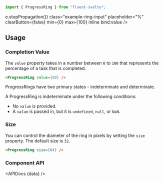<script lang="ts">
    import { ProgressRing, NumberBox } from "$lib";
    import { Showcase, APIDocs } from "$site/lib";

    import data from "$lib/ProgressRing/ProgressRing.svelte?sveld&raw";

    let value = Math.floor(Math.random() * 100);
</script>


```ts
import { ProgressRing } from "fluent-svelte";
``` 

<Showcase repl="">
    <div class="ring-spacer">
        <ProgressRing />
        <ProgressRing bind:value />
    </div>
    <NumberBox
        on:mousedown={e => e.stopPropagation()}
        class="example-ring-input"
        placeholder="%"
        clearButton={false}
        min={0}
        max={100}
        inline
        bind:value
    />
</Showcase>

## Usage

### Completion Value

The `value` property takes in a number between `0` to `100` that represents the percentage of a task that is completed.

```html
<ProgressRing value={50} />
```

ProgressRings have two primary states - indeterminate and determinate.

A ProgressRing is indeterminate under the following conditions:
- No `value` is provided.
- A `value` is passed in, but it is `undefined`, `null`, or `NaN`.

### Size

You can control the diameter of the ring in pixels by setting the `size` property. The default size is `32`.

```html
<ProgressRing size={64} />
```

### Component API

<APIDocs {data} />


<style>
    .ring-spacer {
        display: grid;
        grid-template-columns: 1fr 1fr;
        grid-gap: 12px;
    }

    :global(.component-showcase .component-showcase-grid > .example-ring-input) {
        margin-block-start: 12px;
        inline-size: 108px;
    }
</style>